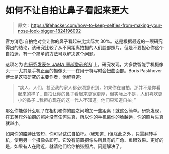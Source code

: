 # 如何不让自拍让鼻子看起来更大

> 原文：<https://lifehacker.com/how-to-keep-selfies-from-making-your-nose-look-bigger-1824196092>

官方消息:自拍绝对会让你的鼻子看起来比实际大 30%。这是根据最近的一项研究得出的结论，该研究比较了从不同距离拍摄的人们脸部照片。但是不要担心你这个自拍迷，有一个简单的方法可以解决这个问题。



这项名为 [的研究发表在 *JAMA 面部整形外科*](https://jamanetwork.com/journals/jamafacialplasticsurgery/article-abstract/2673450) 上，研究发现，大多数智能手机摄像头——尤其是手机正面的摄像头——在用于特写时会扭曲面部。Boris Paskhover 博士是这项研究的主要作者，他解释道:

> “病人、人们，甚至我的家人都必须意识到，如果你在自拍，那并不是你看起来的样子...自拍让你的鼻子看起来更宽更厚，但实际上不是，人们喜欢更小的鼻子...我担心现在的这一代人不知道。他们只知道自拍。”

那么你能做什么呢？在相机和你的脸之间增加一些距离！就这么简单。研究发现，在五英尺外拍摄的照片没有任何失真，所以你的手机离你的脸越远，你的照片失真就越小。

如果你的胳膊比较短，你可以试试自拍杆。(我知道...)但除此之外，只需翻转手机，使用另一个摄像头即可。它没有前置摄像头所具有的广角、鱼眼效果。更好的是，如果有人在附近，就请他们给你拍张照片。问题解决了。